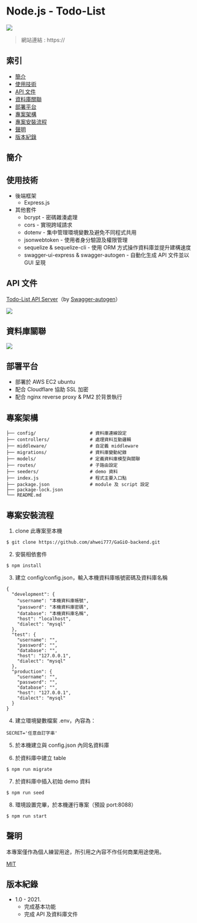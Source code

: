 # Node.js - Todo-List

![](https://)
> 網站連結 : https://

## 索引
- [簡介](#簡介)
- [使用技術](#使用技術)
- [API 文件](#API-文件)
- [資料庫關聯](#資料庫關聯)
- [部署平台](#部署平台)
- [專案架構](#專案架構)
- [專案安裝流程](#專案安裝流程)
- [聲明](#聲明)
- [版本紀錄](#版本紀錄)

## 簡介

## 使用技術
- 後端框架
    - Express.js
- 其他套件
    - bcrypt - 密碼雜湊處理
    - cors - 實現跨域請求
    - dotenv - 集中管理環境變數及避免不同程式共用
    - jsonwebtoken - 使用者身分驗證及權限管理
    - sequelize & sequelize-cli - 使用 ORM 方式操作資料庫並提升建構速度
    - swagger-ui-express & swagger-autogen - 自動化生成 API 文件並以 GUI 呈現

## API 文件
[Todo-List API Server]()（by [Swagger-autogen](https://www.npmjs.com/package/swagger-autogen)）

![](https://)

## 資料庫關聯

![](https://)

## 部署平台

- 部署於 AWS EC2 ubuntu
- 配合 Cloudflare 協助 SSL 加密
- 配合 nginx reverse proxy & PM2 於背景執行

## 專案架構

```
├── config/                    # 資料庫連線設定
├── controllers/               # 處理資料互動邏輯
├── middleware/                # 自定義 middleware
├── migrations/                # 資料庫變動紀錄
├── models/                    # 定義資料庫模型與關聯
├── routes/                    # 子路由設定
├── seeders/                   # demo 資料
├── index.js                   # 程式主要入口點
├── package.json               # module 及 script 設定
├── package-lock.json
└── README.md
```

## 專案安裝流程

1. clone 此專案至本機
``` 
$ git clone https://github.com/ahwei777/GaGiO-backend.git
```

2. 安裝相依套件
```
$ npm install
```

3. 建立 config/config.json，輸入本機資料庫帳號密碼及資料庫名稱
```
{
  "development": {
    "username": "本機資料庫帳號",
    "password": "本機資料庫密碼",
    "database": "本機資料庫名稱",
    "host": "localhost",
    "dialect": "mysql"
  },
  "test": {
    "username": "",
    "password": "",
    "database": "",
    "host": "127.0.0.1",
    "dialect": "mysql"
  },
  "production": {
    "username": "",
    "password": "",
    "database": "",
    "host": "127.0.0.1",
    "dialect": "mysql"
  }
}
```

4. 建立環境變數檔案 .env，內容為：
```
SECRET='任意自訂字串'
```

5. 於本機建立與 config.json 內同名資料庫

6. 於資料庫中建立 table
```
$ npm run migrate
```

7. 於資料庫中插入初始 demo 資料
```
$ npm run seed
```

8. 環境設置完畢，於本機運行專案（預設 port:8088）
```
$ npm run start
```

## 聲明
本專案僅作為個人練習用途，所引用之內容不作任何商業用途使用。

[MIT](https://choosealicense.com/licenses/mit/)

## 版本紀錄

- 1.0 - 2021.
	- 完成基本功能
  - 完成 API 及資料庫文件